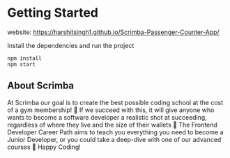 # Getting Started
website: https://harshitsingh1.github.io/Scrimba-Passenger-Counter-App/

Install the dependencies and run the project
```
npm install
npm start
```

## About Scrimba

At Scrimba our goal is to create the best possible coding school at the cost of a gym membership! 💜
If we succeed with this, it will give anyone who wants to become a software developer a realistic shot at succeeding, regardless of where they live and the size of their wallets 🎉
The Frontend Developer Career Path aims to teach you everything you need to become a Junior Developer, or you could take a deep-dive with one of our advanced courses 🚀
Happy Coding!

